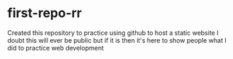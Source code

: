 # first-repo-rr
Created this repository to practice using github to host a static website
I doubt this will ever be public but if it is then it's here to show people what I did to practice web development
